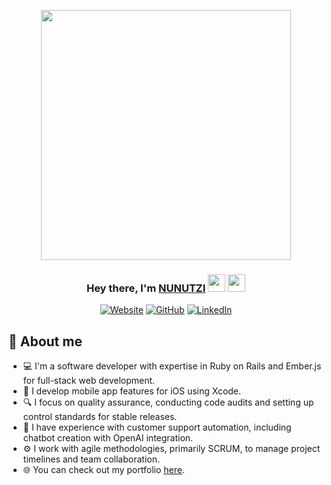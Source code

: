 <p align="center">
  <img width="400" height="auto" src="https://i.giphy.com/media/v1.Y2lkPTc5MGI3NjExb3hheTBhcWZpb2Nwc3IwZjhsaGpzZmp1YTNjcWZkdnNkMWk2bmxidyZlcD12MV9pbnRlcm5hbF9naWZfYnlfaWQmY3Q9Zw/bS6M7mYymMQIfuJlX0/giphy.gif"/>
</p>

<h3 align="center">Hey there, I'm <a href="https://freshidea.com/jonah/](https://nunutzi1.github.io/MyPortfolio-master/">NUNUTZI</a> <img src="https://media.giphy.com/media/hvRJCLFzcasrR4ia7z/giphy.gif" width="28"> <img src="https://emojis.slackmojis.com/emojis/images/1531849430/4246/blob-sunglasses.gif?1531849430" width="28"/></h3>

<p align="center">
  <a href="https://nunutzi1.github.io/MyPortfolio-master/"><img src="https://img.icons8.com/bubbles/50/000000/web.png" alt="Website"/></a>
	<a href="https://github.com/nunutzi10"><img src="https://img.icons8.com/bubbles/50/000000/github.png" alt="GitHub"/></a>
	<a href="https://www.linkedin.com/in/giovanni-nunutzi-estrada-alvarez-b67a67109/"><img src="https://img.icons8.com/bubbles/50/000000/linkedin.png" alt="LinkedIn"/></a>
</p>

## 📖 About me

* 💻 I'm a software developer with expertise in Ruby on Rails and Ember.js for full-stack web development.
* 📱 I develop mobile app features for iOS using Xcode.
* 🔍 I focus on quality assurance, conducting code audits and setting up control standards for stable releases.
* 🔗 I have experience with customer support automation, including chatbot creation with OpenAI integration.
* ⚙️ I work with agile methodologies, primarily SCRUM, to manage project timelines and team collaboration.
* 🌐 You can check out my portfolio [here](https://tr.ee/VaVEywy4Q0).
